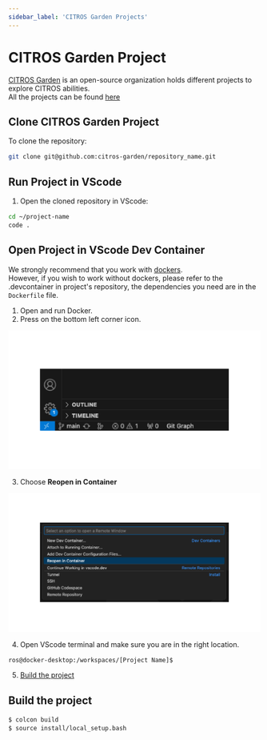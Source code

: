 ```yaml
---
sidebar_label: 'CITROS Garden Projects'
---
```


# CITROS Garden Project

[CITROS Garden](https://github.com/citros-garden) is an open-source organization holds different projects to explore CITROS abilities. <br />
All the projects can be found [here](https://github.com/orgs/citros-garden/repositories)

## Clone CITROS Garden Project

To clone the repository:
 ```sh
 git clone git@github.com:citros-garden/repository_name.git
   ```

## Run Project in VScode
1. Open the cloned repository in VScode:

 ```sh
 cd ~/project-name
 code .
 ```

## Open Project in VScode Dev Container

We strongly recommend that you work with [dockers](../guides/dockerfile_overview). <br/>
However, if you wish to work without dockers, please refer to the .devcontainer in project's repository, the dependencies you need are in the `Dockerfile` file.

1. Open and run Docker.
2. Press on the bottom left corner icon.

  ![img](img/container_corner.png)

3. Choose **Reopen in Container**

![Alt text](img/container_open_container.png)

4. Open VScode terminal and make sure you are in the right location. <br />
 
 ```    
 ros@docker-desktop:/workspaces/[Project Name]$
 ```
5. [Build the project](#build-the-project)

## Build the project

 ```bash
 $ colcon build
 $ source install/local_setup.bash
 ```

